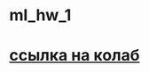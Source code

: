 # ml_hw_1

# [**ссылка на колаб**](https://colab.research.google.com/drive/1cY9owxYwGf19LptsvlTHread2KVby3m0?usp=sharing)

